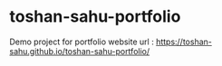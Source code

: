 # toshan-sahu-portfolio
Demo project for portfolio
website url : https://toshan-sahu.github.io/toshan-sahu-portfolio/

